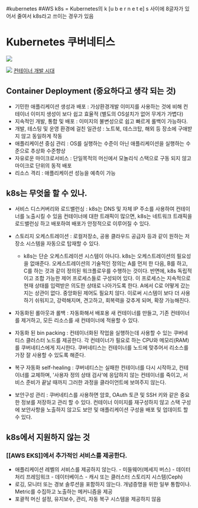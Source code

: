 #kubernetes #AWS 
k8s = Kubernetes의 k [u b e r n e t e] s 사이에 8글자가 있어서 줄여서 k8s라고 쓰이는 경우가 있음

# Kubernetes 쿠버네티스

![](https://i.imgur.com/mjVCFhk.png)

![](https://i.imgur.com/1HJ2Kkt.png)
[컨테이너 개발 시대]('https://kubernetes.io/ko/docs/concepts/overview/')

## Container Deployment (중요하다고 생각 되는 것)

- 기민한 애플리케이션 생성과 배포 : 가상환경개발 이미지를 사용하는 것에 비해 컨테이너 이미지 생성이 보다
							  쉽고 효율적 (별도의 OS설치가 없어 무게가 가볍다)
- 지속적인 개발, 통합 및 배포 : 이미지의 불변성으로 쉽고 빠르게 롤백이 가능하다.
- 개발, 테스팅 및 운영 환경에 걸친 일관성 : 노트북,  데스크탑, 해외 등 장소에 구애받지 않고 동일하게 작동
- 애플리케이션 중심 관리 : OS를 실행하는 수준이 아닌 애플리케이션을 실행하는 수준으로 추상화 수준향상
- 자유로운 마이크로서비스 : 단일목적의 머신에서 모놀리식 스택으로 구동 되지 않고 마이크로 단위의 동적 배포
- 리소스 격리 : 애플리케이션 성능을 예측이 가능

## k8s는 무엇을 할 수 있나.

- 서비스 디스커버리와 로드밸런싱 : k8s는 DNS 및 자체 IP 주소를 사용하여 컨테이너를 노출시킬 수 있음
							  컨테이너에 대한 트래픽이 많으면, k8s는 네트워크 트래픽을 로드밸런싱
							  하고 배포하여 배포가 안정적으로 이루어질 수 있다.
- 스토리지 오케스트레이션 : 로컬저장소, 공용 클라우드 공급자 등과 같이 원하는 저장소 시스템을 자동으로
						  탑재할 수 있다.
	- k8s는 단순 오케스트레이션 시스템이 아니다. k8s는 오케스트레이션의 필요성을 없애준다. 
	  오케스트레이션의 기술적인 정의는 A를 먼저 한 다음, B를 하고, C를 하는 것과 같이 정의된 
	  워크플로우를 수행하는 것이다. 
	  반면에, k8s 독립적이고 조합 가능한 제어 프로세스들로 구성되어 있다. 
	  이 프로세스는 지속적으로 현재 상태를 입력받은 의도한 상태로 나아가도록 한다. 
	  A에서 C로 어떻게 갔는지는 상관이 없다. 중앙화된 제어도 필요치 않다. 
	  이로써 시스템이 보다 더 사용하기 쉬워지고, 강력해지며, 견고하고, 회복력을 갖추게 되며, 
	  확장 가능해진다.
	  
- 자동화된 롤아웃과 롤백 : 자동화해서 배포용 새 컨테이너를 만들고, 기존 컨테이너를 제거하고, 
					  모든 리소스를 새 컨테이너에 적용할 수 있다.
- 자동화 된 bin packing : 컨테이너화된 작업을 실행하는데 사용할 수 있는 쿠버네티스 클러스터 노드를 
					  제공한다. 각 컨테이너가 필요로 하는 CPU와 메모리(RAM)를 쿠버네티스에게 
					  지시한다. 쿠버네티스는 컨테이너를 노드에 맞추어서 리소스를 가장 잘 사용할 수 
					  있도록 해준다.
- 복구 자동화 self-healing : 쿠버네티스는 실패한 컨테이너를 다시 시작하고, 컨테이너를 교체하며, 
						'사용자 정의 상태 검사'에 응답하지 않는 컨테이너를 죽이고, 서비스 준비가 
						끝날 때까지 그러한 과정을 클라이언트에 보여주지 않는다.
- 보안구성 관리 : 쿠버네티스를 사용하면 암호, OAuth 토큰 및 SSH 키와 같은 중요한 정보를 저장하고 
			  관리 할 수 있다. 컨테이너 이미지를 재구성하지 않고 스택 구성에 보안사항을 노출하지 않고도 
			  보안 및 애플리케이션 구성을 배포 및 업데이트 할 수 있다. 

## k8s에서 지원하지 않는 것
### [[AWS EKS]]에서 추가적인 서비스를 제공한다.
- 애플리케이션 레벨의 서비스를 제공하지 않는다.
	  - 미들웨어(메세지 버스)
	  - 데이터처리 프레임워크
	  - 데이터베이스
	  - 캐시 또는 클러스터 스토리지 시스템(Ceph)
- 로깅, 모니터 또는 경보 솔루션을 포함하지 않는다. 개념증명을 위한 일부 통합이나. Metric를 수집하고
  노출하는 메커니즘을 제공
- 포괄적 머신 설정, 유지보수, 관리, 자동 복구 시스템을 제공하지 않음